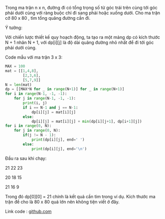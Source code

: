 Trong ma trận n x n, đường đi có tổng trọng số từ góc trái trên cùng tới góc phải dưới cùng với ràng buộc chỉ đi sang phải hoặc xuống
dưới. Cho ma trận cỡ 80 x 80 , tìm tổng quãng đường cần đi.

Ý tưởng:

Với chiến lược thiết kế quy hoạch động, ta tạo ra một mảng dp có kích thước N + 1 nhân N + 1, với dp[i][j] là độ dài quãng đường nhỏ nhất 
để đi tới góc phải dưới cùng.

Code mẫu với ma trận 3 x 3:

```python
MAX = 100
mat = [[1,4,8],
        [2,3,6],
        [5,7,9]]
N = len(mat)
dp = [[MAX*N for _ in range(N+1)] for _ in range(N+1)]
for i in range(N-1, -1, -1):
    for j in range(N-1, -1, -1):
        print(i, j)
        if i == N-1 and j == N-1:
            dp[i][j] = mat[i][j]
        else:
            dp[i][j] = mat[i][j] + min(dp[i][j+1], dp[i+1][j])
for i in range(0, N):
    for j in range(0, N):
        if(j != N - 1):
            print(dp[i][j], end=' ')
        else:
            print(dp[i][j], end='\n')
```

Đầu ra sau khi chạy:

21 22 23

20 18 15

21 16 9

Trong đó dp[0][0] = 21 chính là kết quả cần tìm trong ví dụ. Kích thước ma trận đề cho là 80 x 80 quá lớn nên không tiện viết ở đây.

Link code : [github.com](https://github.com/rachitiitr/DataStructures-Algorithms/blob/d16635b2b1cd2f0a92dcf0fce6c370993843e4d5/MyOnlineSubmissions/ProjectEuler/81.py)

